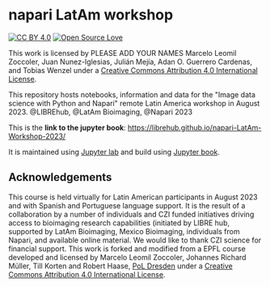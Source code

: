 # napari LatAm workshop

[![CC BY 4.0][cc-by-shield]][cc-by] [![Open Source Love](https://badges.frapsoft.com/os/v1/open-source.svg?v=103)](https://github.com/ellerbrock/open-source-badges/)

This work is licensed by PLEASE ADD YOUR NAMES Marcelo Leomil Zoccoler, Juan Nunez-Iglesias, Julián Mejía, Adan O. Guerrero Cardenas, and Tobias Wenzel under a
[Creative Commons Attribution 4.0 International License][cc-by].

[cc-by]: http://creativecommons.org/licenses/by/4.0/
[cc-by-image]: https://i.creativecommons.org/l/by/4.0/88x31.png
[cc-by-shield]: https://img.shields.io/badge/License-CC%20BY%204.0-lightgrey.svg

This repository hosts notebooks, information and data for the "Image data science with Python and Napari" remote Latin America workshop in August 2023. @LIBREhub, @LatAm Bioimaging, @Napari 2023

This is the **link to the jupyter book**: https://librehub.github.io/napari-LatAm-Workshop-2023/

It is maintained using [Jupyter lab](https://jupyterlab.readthedocs.io/en/stable/) and build using [Jupyter book](https://jupyterbook.org/intro.html).

## Acknowledgements

This course is held virtually for Latin American participants in August 2023 and with Spanish and Portuguese language support. It is the result of a collaboration by a number of individuals and CZI funded initiatives driving access to bioimaging research capabilities (initiated by LIBRE hub, supported by LatAm Bioimaging, Mexico Bioimaging, individuals from Napari, and available online material. We would like to thank CZI science for financial support.
This work is forked and modified from a EPFL course developed and licensed by Marcelo Leomil Zoccoler, Johannes Richard Müller, Till Korten and Robert Haase, [PoL Dresden](http://physics-of-life.tu-dresden.de/bia) under a
[Creative Commons Attribution 4.0 International License][cc-by].

